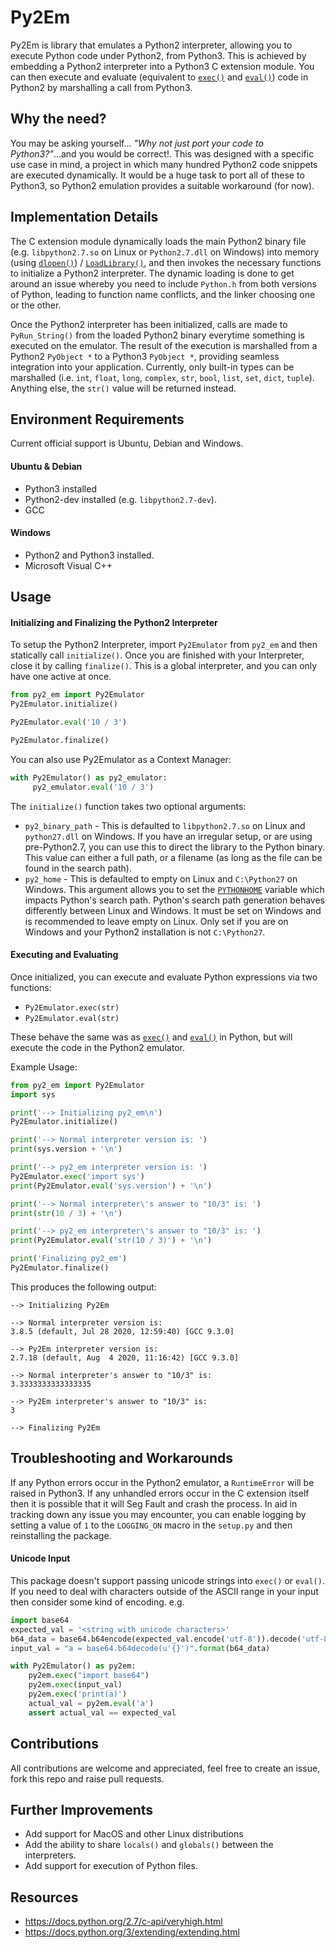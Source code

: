 # Py2Em
Py2Em is library that emulates a Python2 interpreter, allowing you to execute Python code under 
Python2, from Python3. This is achieved by embedding a Python2 interpreter into a Python3 C extension module.
You can then execute and evaluate (equivalent to [```exec()```](https://docs.python.org/3/library/functions.html#exec) 
and [```eval()```](https://docs.python.org/3/library/functions.html#eval)) code in Python2 by marshalling a 
call from Python3.

## Why the need?
You may be asking yourself... *"Why not just port your code to Python3?"*...and you would be correct!. 
This was designed with a specific use case in mind, a project in which many hundred Python2 code snippets 
are executed dynamically. 
It would be a huge task to port all of these to Python3, so Python2 emulation provides a suitable workaround (for now).

## Implementation Details
The C extension module dynamically loads the main Python2 binary file (e.g. ```libpython2.7.so``` on Linux or 
```Python2.7.dll``` on Windows) into memory (using 
[```dlopen()```](https://man7.org/linux/man-pages/man3/dlopen.3.html)) / [```LoadLibrary()```](https://docs.microsoft.com/en-us/windows/win32/api/libloaderapi/nf-libloaderapi-loadlibrarya), 
and then invokes the necessary 
functions to initialize a Python2 interpreter. 
The dynamic loading is done to get around an issue whereby you need to include ```Python.h``` from both versions of Python, 
leading to function name conflicts, and the linker choosing one or the other.

Once the Python2 interpreter has been initialized, calls are made to ```PyRun_String()``` from the loaded Python2 
binary everytime something is executed on the emulator. 
The result of the execution is marshalled from a Python2 ```PyObject *``` to a Python3 ```PyObject *```, providing seamless integration into your application. 
Currently, only built-in types can be marshalled (i.e. ```int```, ```float```, ```long```, ```complex```, ```str```, 
```bool```, ```list```, ```set```, ```dict```, ```tuple```). Anything else, the ```str()``` value will be returned instead.

## Environment Requirements

Current official support is Ubuntu, Debian and Windows. 
#### Ubuntu & Debian
* Python3 installed 
* Python2-dev installed (e.g. ```libpython2.7-dev```).
* GCC

#### Windows
* Python2 and Python3 installed.
* Microsoft Visual C++

## Usage
#### Initializing and Finalizing the Python2 Interpreter
To setup the Python2 Interpreter, import ```Py2Emulator``` from ```py2_em``` and then statically call ```initialize()```.
Once you are finished with your Interpreter, close it by calling ```finalize()```. This is a global interpreter, and 
you can only have one active at once.

```python
from py2_em import Py2Emulator
Py2Emulator.initialize()

Py2Emulator.eval('10 / 3')

Py2Emulator.finalize()
```
You can also use Py2Emulator as a Context Manager:
```python
with Py2Emulator() as py2_emulator:
     py2_emulator.eval('10 / 3')

```

The ```initialize()``` function takes two optional arguments:
* ```py2_binary_path``` - This is defaulted to ```libpython2.7.so``` on Linux and ```python27.dll``` on Windows. 
If you have an irregular setup, or are using pre-Python2.7, you can use this to direct the library to the Python binary. 
This value can either a full path, or a filename (as long as the file can be found in the search path).
 * ```py2_home``` - This is defaulted to empty on Linux and ```C:\Python27``` on Windows. 
 This argument allows you to set the [```PYTHONHOME```](https://docs.python.org/2.7/using/cmdline.html#envvar-PYTHONHOME) 
 variable which impacts Python's search path.
 Python's search path generation behaves differently between Linux and Windows. 
 It must be set on Windows and is recommended to leave empty on Linux. 
 Only set if you are on Windows and your Python2 installation is not ```C:\Python27```.


#### Executing and Evaluating
Once initialized, you can execute and evaluate Python expressions via two functions:
* ```Py2Emulator.exec(str)```
* ```Py2Emulator.eval(str)```

These behave the same was as [```exec()```](https://docs.python.org/3/library/functions.html#exec) and 
[```eval()```](https://docs.python.org/3/library/functions.html#eval) in Python, but will execute the code in the Python2 emulator.

 


Example Usage:
```python
from py2_em import Py2Emulator
import sys

print('--> Initializing py2_em\n')
Py2Emulator.initialize()

print('--> Normal interpreter version is: ')
print(sys.version + '\n')

print('--> py2_em interpreter version is: ')
Py2Emulator.exec('import sys')
print(Py2Emulator.eval('sys.version') + '\n')

print('--> Normal interpreter\'s answer to "10/3" is: ')
print(str(10 / 3) + '\n')

print('--> py2_em interpreter\'s answer to "10/3" is: ')
print(Py2Emulator.eval('str(10 / 3)') + '\n')

print('Finalizing py2_em')
Py2Emulator.finalize()
```
This produces the following output:

```
--> Initializing Py2Em

--> Normal interpreter version is: 
3.8.5 (default, Jul 28 2020, 12:59:40) [GCC 9.3.0]

--> Py2Em interpreter version is: 
2.7.18 (default, Aug  4 2020, 11:16:42) [GCC 9.3.0]

--> Normal interpreter's answer to "10/3" is: 
3.3333333333333335

--> Py2Em interpreter's answer to "10/3" is: 
3

--> Finalizing Py2Em
```

## Troubleshooting and Workarounds
If any Python errors occur in the Python2 emulator, a ```RuntimeError``` will be raised in Python3.
If any unhandled errors occur in the C extension itself then it is possible that it will Seg Fault and crash the process. 
In aid in tracking down any issue you may encounter, you can enable logging by setting a value of ```1``` to the ```LOGGING_ON``` macro
in the ```setup.py``` and then reinstalling the package.

#### Unicode Input
This package doesn't support passing unicode strings into ```exec()``` or ```eval()```. 
If you need to deal with characters outside of the ASCII range in your input then consider some kind of encoding. e.g.

```python
import base64
expected_val = '<string with unicode characters>'
b64_data = base64.b64encode(expected_val.encode('utf-8')).decode('utf-8')
input_val = "a = base64.b64decode(u'{}')".format(b64_data)

with Py2Emulator() as py2em:
    py2em.exec("import base64")
    py2em.exec(input_val)
    py2em.exec('print(a)')
    actual_val = py2em.eval('a')
    assert actual_val == expected_val
```

## Contributions
All contributions are welcome and appreciated, feel free to create an issue, fork this repo and raise pull requests.

## Further Improvements
* Add support for MacOS and other Linux distributions
* Add the ability to share ```locals()``` and ```globals()``` between the interpreters.
* Add support for execution of Python files.

## Resources
* https://docs.python.org/2.7/c-api/veryhigh.html
* https://docs.python.org/3/extending/extending.html